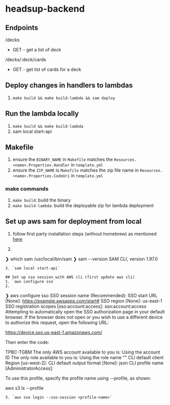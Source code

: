 # headsup-backend

## Endpoints
/decks
- GET - get a list of deck

/decks/:deck/cards
- GET - get list of cards for a deck

## Deploy changes in handlers to lambdas
1. `make build && make build-lambda && sam deploy`

## Run the lambda locally
1. `make build && make build-lambda`
2. sam local start-api

## Makefile
1. ensure the `BINARY_NAME` in `Makefile` matches the `Resources.<name>.Properties.Handler` in `template.yml`
2. ensure the `ZIP_NAME` is `Makefile` matches the zip file name in `Resources.<name>.Properties.CodeUri` in `template.yml`
### make commands
1. `make build`: build the binary
2. `make build-lambda`: build the deployable zip for lambda deployment

## Set up aws sam for deployment from local
1. follow first party installation steps (without homebrew) as mentioned [here](https://docs.aws.amazon.com/serverless-application-model/latest/developerguide/install-sam-cli.html)
2. ```
❯ which sam
/usr/local/bin/sam
❯ sam --version
SAM CLI, version 1.97.0
```
3. `sam local start-api`

## Set up sso session with AWS cli (first update aws cli)
1. `aws configure sso`
2. 
```
❯ aws configure sso
SSO session name (Recommended): <session-name>
SSO start URL [None]: https://example.awsapps.com/start#
SSO region [None]: us-east-1
SSO registration scopes [sso:account:access]: sso:account:access
Attempting to automatically open the SSO authorization page in your default browser.
If the browser does not open or you wish to use a different device to authorize this request, open the following URL:

https://device.sso.us-east-1.amazonaws.com/

Then enter the code:

TPBC-TGBM
The only AWS account available to you is: 
Using the account ID 
The only role available to you is: 
Using the role name ""
CLI default client Region [us-west-2]:
CLI default output format [None]: json
CLI profile name [AdministratorAccess]: <profile-name>

To use this profile, specify the profile name using --profile, as shown:

aws s3 ls --profile <profile-name>
```
3. `aws sso login --sso-session <profile-name>`
